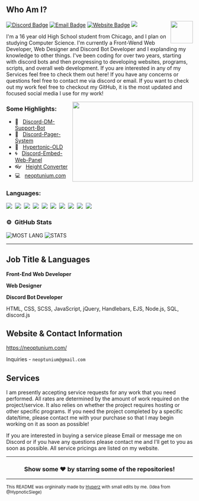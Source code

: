 ## Who Am I?

<img align="right" height="60" width="60" alt="" src="https://cdn.discordapp.com/attachments/498213392071393280/858505570353152020/neo.png" />

[![Discord Badge](https://img.shields.io/badge/-Discord-000000?style=flat-square&logo=Discord&logoColor=blue)](https://discord.com/channels/@me/642805037101219871)
[![Email Badge](https://img.shields.io/badge/-Email-000000?style=flat-square&logo=Discord&logoColor=blue)](https://discord.com/channels/@me/642805037101219871)
[![Website Badge](https://img.shields.io/badge/Website-000000?style=flat-square&logo=google-chrome&logoColor=blue)](https://neoptunium.com/)
![](https://komarev.com/ghpvc/?username=Neoptunium&label=Views&color=blue&style=plastic) 

I'm a 16 year old High School student from Chicago, and I plan on studying Computer Science. I'm currently a Front-Wend Web Developer, Web Designer and Discord Bot Developer and I explanding my knowledge to other things. I've been coding for over two years, starting with discord bots and then progressing to developing websites, programs, scripts, and overall web development. If you are interested in any of my Services feel free to check them out here! If you have any concerns or questions feel free to contact me via discord or email. If you want to check out my work feel free to checkout my GitHub, it is the most updated and focused social media I use for my work!

<img align="right" height="215" width="325" alt="" src="https://cdn.discordapp.com/attachments/834091240777187408/924882829043724329/banner.gif" />


### Some Highlights:

- 📌 &nbsp; [Discord-DM-Support-Bot](https://github.com/Neoptunium/Discord-DM-Support-Bot)
- 🚀 &nbsp; [Discord-Pager-System](https://github.com/Neoptunium/Discord-Pager-System)
- 🏫 &nbsp; [Hypertonic-OLD](https://github.com/Neoptunium/Hypertonic-OLD)
- 🌀 &nbsp; [Discord-Embed-Web-Panel](https://github.com/Neoptunium/Discord-Embed-Web-Panel)
- 👓 &nbsp; [Height Converter](https://github.com/Neoptunium/Height-Converter)
- 💻 &nbsp; [neoptunium.com](https://github.com/Neoptunium/neoptunium.com)

### Languages:


![](https://img.shields.io/badge/HTML5-000000?style=for-the-badge&logo=html5&logoColor=orange)&nbsp;
![](https://img.shields.io/badge/CSS3-000000?style=for-the-badge&logo=css3&logoColor=blue)&nbsp;
![](https://img.shields.io/badge/SASS-000000?style=for-the-badge&logo=sass&logoColor=blue)&nbsp;
![](https://img.shields.io/badge/JavaScript-000000?style=for-the-badge&logo=javascript&logoColor=yellow)&nbsp;
![](https://img.shields.io/badge/jQuery-000000?style=for-the-badge&logo=jquery&logoColor=yellow)&nbsp;
![](https://img.shields.io/badge/Handlebars-000000?style=for-the-badge&logo=hbs&logoColor=green)&nbsp;
![](https://img.shields.io/badge/EJS-000000?style=for-the-badge&logo=ejs&logoColor=green)&nbsp;
![](https://img.shields.io/badge/Node.js-000000?style=for-the-badge&logo=node.js&logoColor=green)&nbsp;
![](https://img.shields.io/badge/SQL-000000?style=for-the-badge&logo=mysql&logoColor=green)&nbsp;
![](https://img.shields.io/badge/discord.js-000000?style=for-the-badge&logo=discord.js&logoColor=green)&nbsp;



### ⚙️ &nbsp;GitHub Stats

<p align="left">
<img alt="MOST LANG" src="https://github-readme-stats.vercel.app/api/top-langs/?username=Neoptunium&layout=compact&theme=react">
<img alt="STATS" src="https://github-readme-stats.vercel.app/api?username=Neoptunium&show_icons=true&theme=react&hide=prs,issues">
</p>

---

## Job Title & Languages 
**Front-End Web Developer**

**Web Designer**

**Discord Bot Developer**

HTML, CSS, SCSS, JavaScript, jQuery, Handlebars, EJS, Node.js, SQL, discord.js

## Website & Contact Information 
https://neoptunium.com/

Inquiries - `neoptunium@gmail.com`



## Services
I am presently accepting service requests for any work that you need performed. All rates are determined by the amount of work required on the project/service. It also relies on whether the project requires hosting or other specific programs. If you need the project completed by a specific date/time, please contact me with your purchase so that I may begin working on it as soon as possible!

If you are interested in buying a service please Email or message me on Discord or if you have any questions please contact me and I'll get to you as soon as possible. All service pricings are listed on my website.

---

<h3 align=center>Show some ❤️ by starring some of the repositories!</h3>

---
<small>This README was orgininally made by <a href="https://hyperz.net/">Hyperz</a> with small edits by me. (Idea from @HypnoticSiege)</small>
